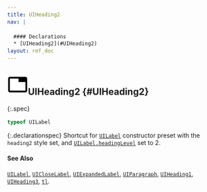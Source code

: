 ```yaml
---
title: UIHeading2
nav: |

  #### Declarations
  * [UIHeading2](#UIHeading2)
layout: ref_doc
---
```


## ![](/assets/icons/spec-var.svg)UIHeading2 {#UIHeading2}
{:.spec}

```typescript
typeof UILabel
```
{:.declarationspec}
Shortcut for [`UILabel`](./UILabel) constructor preset with the `heading2` style set, and [`UILabel.headingLevel`](./UILabel#UILabel:headingLevel) set to 2.

#### See Also
[`UILabel`](./UILabel), [`UICloseLabel`](./UICloseLabel), [`UIExpandedLabel`](./UIExpandedLabel), [`UIParagraph`](./UIParagraph), [`UIHeading1`](./UIHeading1), [`UIHeading3`](./UIHeading3), [`tl`](./tl).

